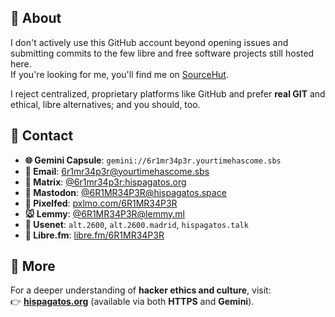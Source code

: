 ## 👤 About

I don't actively use this GitHub account beyond opening issues and submitting commits to the few libre and free software projects still hosted here.  
If you're looking for me, you'll find me on [SourceHut](https://sr.ht/~_6r1m_r34p3r/).  

I reject centralized, proprietary platforms like GitHub and prefer **real GIT** and ethical, libre alternatives; and you should, too.  

## 📡 Contact

- **🌐 Gemini Capsule**: `gemini://6r1mr34p3r.yourtimehascome.sbs`  
- **📧 Email**: [6r1mr34p3r@yourtimehascome.sbs](mailto:6r1mr34p3r@yourtimehascome.sbs)  
- **💬 Matrix**: [@6r1mr34p3r:hispagatos.org](https://matrix.to/#/@6r1mr34p3r:hispagatos.org)  
- **🐘 Mastodon**: [@6R1MR34P3R@hispagatos.space](https://hispagatos.space/@6R1MR34P3R)  
- **📸 Pixelfed**: [pxlmo.com/6R1MR34P3R](https://pxlmo.com/6R1MR34P3R)  
- **🐭 Lemmy**: [@6R1MR34P3R@lemmy.ml](https://lemmy.ml/u/6R1MR34P3R)
- **📰 Usenet**: `alt.2600`, `alt.2600.madrid`, `hispagatos.talk`  
- **🎼 Libre.fm**: [libre.fm/6R1MR34P3R](https://libre.fm/user/6R1MR34P3R)

## 🔗 More

For a deeper understanding of **hacker ethics and culture**, visit:  
👉 [**hispagatos.org**](https://hispagatos.org) (available via both **HTTPS** and **Gemini**).  
